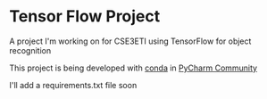 # Tensor Flow Project

A project I'm working on for CSE3ETI using TensorFlow for object recognition

This project is being developed with [conda](https://www.anaconda.com/) in [PyCharm Community](https://www.jetbrains.com/pycharm/)

I'll add a requirements.txt file soon
